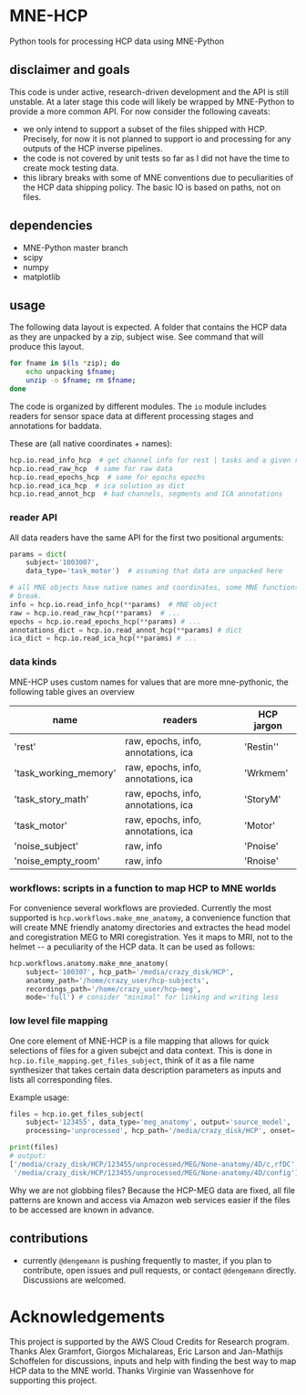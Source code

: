 # MNE-HCP

Python tools for processing HCP data using MNE-Python

## disclaimer and goals

This code is under active, research-driven development and the API is still unstable. At a later stage this code will likely be wrapped by MNE-Python to provide a more common API. For now consider the following caveats:
- we only intend to support a subset of the files shipped with HCP. Precisely, for now it is not planned to support io and processing for any outputs of the HCP inverse pipelines.
- the code is not covered by unit tests so far as I did not have the time to create mock testing data.
- this library breaks with some of MNE conventions due to peculiarities of the HCP data shipping policy. The basic IO is based on paths, not on files.

## dependencies
- MNE-Python master branch
- scipy
- numpy
- matplotlib

## usage

The following data layout is expected. A folder that contains the HCP data
as they are unpacked by a zip, subject wise. See command that will produce this
layout.

```bash
for fname in $(ls *zip); do
    echo unpacking $fname;
    unzip -o $fname; rm $fname;
done
```

The code is organized by different modules.
The `io` module includes readers for sensor space data at different processing
stages and annotations for baddata.

These are (all native coordinates + names):

```Python
hcp.io.read_info_hcp  # get channel info for rest | tasks and a given run
hcp.io.read_raw_hcp  # same for raw data
hcp.io.read_epochs_hcp  # same for epochs epochs
hcp.io.read_ica_hcp  # ica solution as dict
hcp.io.read_annot_hcp  # bad channels, segments and ICA annotations
```

### reader API

All data readers have the same API for the first two positional arguments:

```Python
params = dict(
    subject='1003007',
    data_type='task_motor')  # assuming that data are unpacked here

# all MNE objects have native names and coordinates, some MNE functions might
# break.
info = hcp.io.read_info_hcp(**params)  # MNE object
raw = hcp.io.read_raw_hcp(**params)  # ...
epochs = hcp.io.read_epochs_hcp(**params) # ...
annotations_dict = hcp.io.read_annot_hcp(**params) # dict
ica_dict = hcp.io.read_ica_hcp(**params) # ...

```

### data kinds

MNE-HCP uses custom names for values that are more mne-pythonic, the following
table gives an overview

| name                  | readers                             | HCP jargon |
|-----------------------|-------------------------------------|------------|
| 'rest'                | raw, epochs, info, annotations, ica | 'Restin''  |
| 'task_working_memory' | raw, epochs, info, annotations, ica | 'Wrkmem'   |
| 'task_story_math'     | raw, epochs, info, annotations, ica | 'StoryM'   |
| 'task_motor'          | raw, epochs, info, annotations, ica | 'Motor'    |
| 'noise_subject'       | raw, info                           | 'Pnoise'   |
| 'noise_empty_room'    | raw, info                           | 'Rnoise'   |

### workflows: scripts in a function to map HCP to MNE worlds 

For convenience several workflows are provieded. Currently the most supported
is `hcp.workflows.make_mne_anatomy`, a convenience function that will create
MNE friendly anatomy directories and extractes the head model and
coregistration MEG to MRI coregistration. Yes it maps to MRI, not to the
helmet -- a peculiarity of the HCP data.
It can be used as follows:

```Python
hcp.workflows.anatomy.make_mne_anatomy(
    subject='100307', hcp_path='/media/crazy_disk/HCP',
    anatomy_path='/home/crazy_user/hcp-subjects',
    recordings_path='/home/crazy_user/hcp-meg',
    mode='full') # consider "minimal" for linking and writing less 
```

### low level file mapping

One core element of MNE-HCP is a file mapping that allows for quick selections
of files for a given subejct and data context.
This is done in `hcp.io.file_mapping.get_files_subject`, think of it as a
file name synthesizer that takes certain data description parameters as inputs
and lists all corresponding files.

Example usage:

```Python
files = hcp.io.get_files_subject(
    subject='123455', data_type='meg_anatomy', output='source_model',
    processing='unprocessed', hcp_path='/media/crazy_disk/HCP', onset='stim')

print(files)
# output:
['/media/crazy_disk/HCP/123455/unprocessed/MEG/None-anatomy/4D/c,rfDC',
 '/media/crazy_disk/HCP/123455/unprocessed/MEG/None-anatomy/4D/config']
```

Why we are not globbing files? Because the HCP-MEG data are fixed, all file
patterns are known and access via Amazon web services easier if the files
to be accessed are known in advance.

## contributions
- currently `@dengemann` is pushing frequently to master, if you plan to contribute, open issues and pull requests, or contact `@dengemann` directly. Discussions are welcomed.

# Acknowledgements 

This project is supported by the AWS Cloud Credits for Research program.
Thanks Alex Gramfort, Giorgos Michalareas, Eric Larson and Jan-Mathijs Schoffelen for discussions, inputs and help with finding the best way to map
HCP data to the MNE world. Thanks Virginie van Wassenhove for supporting this project.